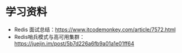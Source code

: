 # 学习资料
* Redis 面试总结：https://www.itcodemonkey.com/article/7572.html
* Redis哨兵模式与高可用集群： https://juejin.im/post/5b7d226a6fb9a01a1e01ff64
